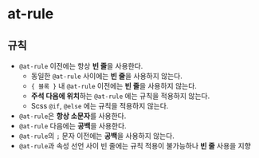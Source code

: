 # at-rule

## 규칙

- `@at-rule` 이전에는 항상 **빈 줄**을 사용한다.
  - 동일한 `@at-rule` 사이에는 **빈 줄**을 사용하지 않는다.
  - `{ 블록 }` 내 `@at-rule` 이전에는 **빈 줄**을 사용하지 않는다.
  - **주석 다음에 위치**하는 `@at-rule` 에는 규칙을 적용하지 않는다.
  - Scss `@if`, `@else` 에는 규칙을 적용하지 않는다.
- `@at-rule`은 **항상 소문자**를 사용한다.
- `@at-rule` 다음에는 **공백**을 사용한다.
- `@at-rule`의 `;` 문자 이전에는 **공백**을 사용하지 않는다.
- `@at-rule`과 속성 선언 사이 빈 줄에는 규칙 적용이 불가능하나 **빈 줄** 사용을 지향
